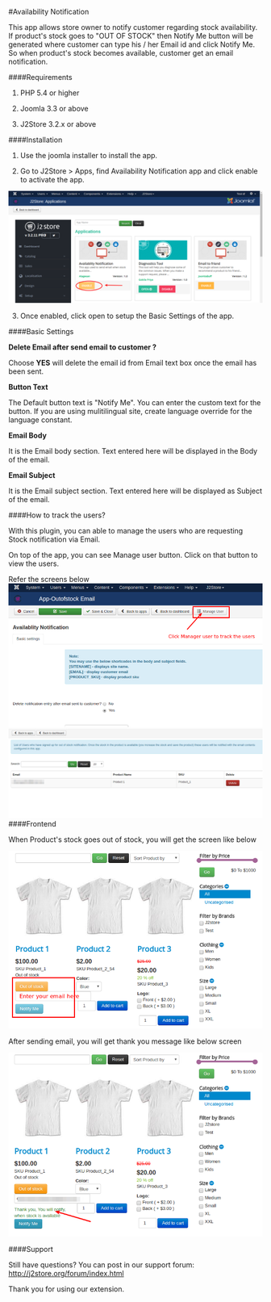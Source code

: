 #Availability Notification

This app allows store owner to notify customer regarding stock availability. If product's stock goes to "OUT OF STOCK" then Notify Me button will be generated where customer can type his / her Email id and click Notify Me. So when product's stock becomes available, customer get an email notification.

####Requirements

1. PHP 5.4 or higher

2. Joomla 3.3 or above

3. J2Store 3.2.x or above

####Installation

1. Use the joomla installer to install the app.

2. Go to J2Store > Apps, find Availability Notification app and click enable to activate the app.

![](./assets/images/availability_notification_03.png)

3. Once enabled, click open to setup the Basic Settings of the app.

####Basic Settings

**Delete Email after send email to customer ?**

Choose **YES** will delete the email id from Email text box once the email has been sent.

**Button Text**

The Default button text is "Notify Me". You can enter the custom text for the button. If you are using mulitilingual site, create language override for the language constant.

**Email Body**

It is the Email body section. Text entered here will be displayed in the Body of the email.

**Email Subject**

It is the Email subject section. Text entered here will be displayed as Subject of the email.

####How to track the users?

With this plugin, you can able to manage the users who are requesting Stock notification via Email.

On top of the app, you can see Manage user button. Click on that button to view the users.

Refer the screens below
![](./assets/images/availability_notification_04.png)
![](./assets/images/availability_notification_05.png)
####Frontend

When Product's stock goes out of stock, you will get the screen like below

![](./assets/images/availability_notification_01.png)

After sending email, you will get thank you message like below screen

![](./assets/images/availability_notification_02.png)

####Support

Still have questions? You can post in our support forum: http://j2store.org/forum/index.html

Thank you for using our extension.